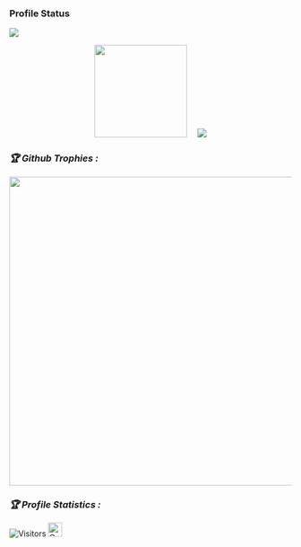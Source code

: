 <!-- Github README -->
<h3>Profile Status </h3>

<img align="center" src="https://metrics.lecoq.io/Demon-Cyber-404">
<p align="center"><a href="https://github.com/Demon-Cyber-404">
<img height="165" src="https://github-readme-stats.vercel.app/api?username=Demon-Cyber-404&show_icons=true&include_all_commits=true&theme=react&cache_seconds=3200&hide_border=true" /></a>
&nbsp;&nbsp;&nbsp;
<a href="https://github.com/Demon-Cyber-404"><img src="https://github-readme-stats.vercel.app/api/top-langs/?username=Demon-Cyber-404&layout=compact&theme=react&hide_border=true" />
</a></p>

<h3><b><i>🏆 Github Trophies :</i></b></h3>
<a href="https://github.com/Demon-Cyber-404"><img width=550 src="https://github-profile-trophy.vercel.app/?username=Demon-Cyber-404&theme=dracula&no-frame=true&title=Followers,Stars,Commit,Repository,Issues"/></a>

<h3><b><i>🏆 Profile Statistics :</i></b></h3>
<img src="https://profile-counter.glitch.me/Demon-Cyber-404/count.svg" alt="Visitors">
<a href="https://github.com/Demon-Cyber-404"><img height="25" title="Counter" src="https://komarev.com/ghpvc/?username=htr-tech&color=blueviolet&style=flat-square"></a>
